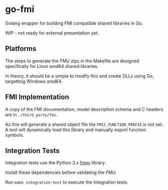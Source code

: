 # go-fmi

Golang wrapper for building FMI compatible shared libraries in Go.

WIP - not ready for external presentation yet.

## Platforms

The steps to generate the FMU zips in the Makefile are designed specifically for Linux amd64 shared libraries.

In theory, it should be a simple to modify this and create DLLs using Go, targetting Windows amd64.

## FMI Implementation

A copy of the FMI documentation, model description schema and C headers are in `./third_party/fmi`.

As this will generate a shared object file the `FMI2_FUNCTION_PREFIX` is not set.
A tool will dynamically load this library and manually export function symbols.

## Integration Tests

Integration tests use the Python 3.x [fmpy](https://github.com/CATIA-Systems/FMPy) library.

Install these dependencies before validating the FMU.

Run `make integration-test` to execute the integration tests.